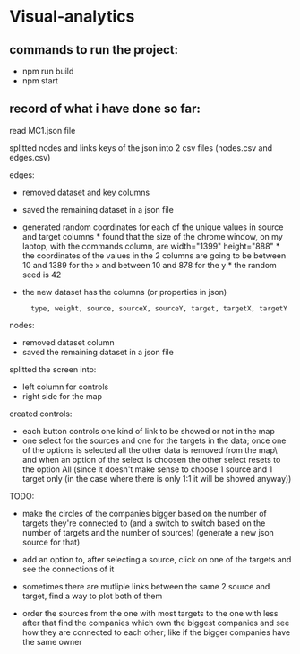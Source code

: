 # Visual-analytics

## commands to run the project:
* npm run build
* npm start

## record of what i have done so far:

read MC1.json file

splitted nodes and links keys of the json into 2 csv files (nodes.csv and edges.csv)

edges:
* removed dataset and key columns
* saved the remaining dataset in a json file
* generated random coordinates for each of the unique values in source and target columns
        * found that the size of the chrome window, on my laptop, with the commands column, are width="1399" height="888"
        * the coordinates of the values in the 2 columns are going to be between 10 and 1389 for the x and between 10 and 878 for the y
        * the random seed is 42
* the new dataset has the columns (or properties in json)

        type, weight, source, sourceX, sourceY, target, targetX, targetY

nodes:
* removed dataset column
* saved the remaining dataset in a json file

splitted the screen into:
* left column for controls
* right side for the map

created controls:
* each button controls one kind of link to be showed or not in the map
* one select for the sources and one for the targets in the data; once one of the options is selected all the other data is removed from the map\\
and when an option of the select is choosen the other select resets to the option All (since it doesn't make sense to choose 1 source and 1 target only (in the case where there is only 1:1 it will be showed anyway)) 

TODO:
* make the circles of the companies bigger based on the number of targets they're connected to (and a switch to switch based on the number of targets and the number of sources) (generate a new json source for that)
* add an option to, after selecting a source, click on one of the targets and see the connections of it 
* sometimes there are mutliple links between the same 2 source and target, find a way to plot both of them

* order the sources from the one with most targets to the one with less
after that find the companies which own the biggest companies and see how they are connected to each other;
like if the bigger companies have the same owner